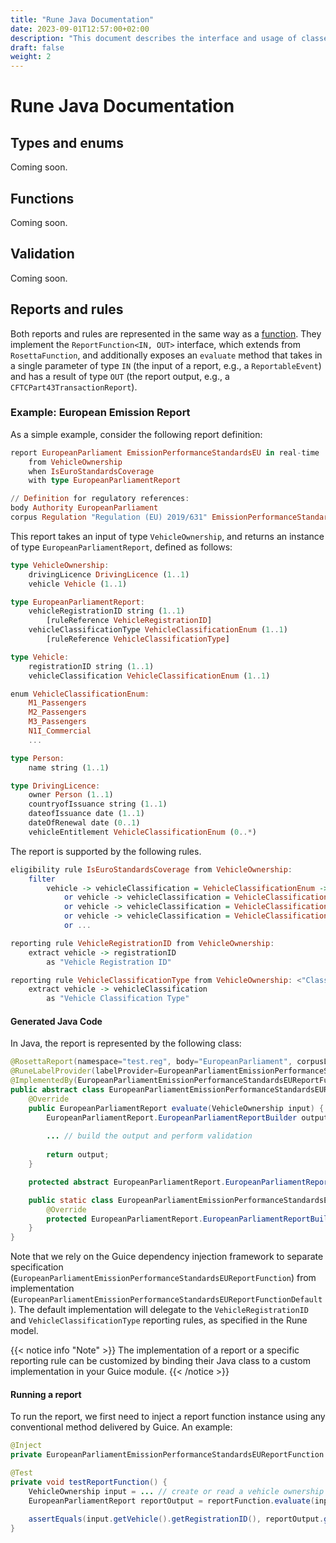 ```yaml
---
title: "Rune Java Documentation"
date: 2023-09-01T12:57:00+02:00
description: "This document describes the interface and usage of classes that are generated from a Rune model using the Java code generator."
draft: false
weight: 2
---
```


# Rune Java Documentation

## Types and enums

Coming soon.

## Functions

Coming soon.

## Validation

Coming soon.

## Reports and rules

Both reports and rules are represented in the same way as a [function](#functions). They implement the `ReportFunction<IN, OUT>` interface, which extends from `RosettaFunction`, and additionally exposes an `evaluate` method that takes in a single parameter of type `IN` (the input of a report, e.g., a `ReportableEvent`) and has a result of type `OUT` (the report output, e.g., a `CFTCPart43TransactionReport`).

### Example: European Emission Report

As a simple example, consider the following report definition:
``` Haskell
report EuropeanParliament EmissionPerformanceStandardsEU in real-time
    from VehicleOwnership
    when IsEuroStandardsCoverage
    with type EuropeanParliamentReport

// Definition for regulatory references:
body Authority EuropeanParliament
corpus Regulation "Regulation (EU) 2019/631" EmissionPerformanceStandardsEU
```
This report takes an input of type `VehicleOwnership`, and returns an instance of type `EuropeanParliamentReport`, defined as follows:
``` Haskell
type VehicleOwnership:
    drivingLicence DrivingLicence (1..1)
    vehicle Vehicle (1..1)

type EuropeanParliamentReport:
    vehicleRegistrationID string (1..1)
        [ruleReference VehicleRegistrationID]
    vehicleClassificationType VehicleClassificationEnum (1..1)
        [ruleReference VehicleClassificationType]

type Vehicle:
    registrationID string (1..1)
    vehicleClassification VehicleClassificationEnum (1..1)

enum VehicleClassificationEnum:
    M1_Passengers
    M2_Passengers
    M3_Passengers
    N1I_Commercial
    ...

type Person:
    name string (1..1)

type DrivingLicence:
    owner Person (1..1)
    countryofIssuance string (1..1)
    dateofIssuance date (1..1)
    dateOfRenewal date (0..1)
    vehicleEntitlement VehicleClassificationEnum (0..*)
```

The report is supported by the following rules.

``` Haskell
eligibility rule IsEuroStandardsCoverage from VehicleOwnership:
    filter
        vehicle -> vehicleClassification = VehicleClassificationEnum -> M1_Passengers
            or vehicle -> vehicleClassification = VehicleClassificationEnum -> M2_Passengers
            or vehicle -> vehicleClassification = VehicleClassificationEnum -> M3_Passengers
            or vehicle -> vehicleClassification = VehicleClassificationEnum -> N1I_Commercial
            or ...

reporting rule VehicleRegistrationID from VehicleOwnership:
    extract vehicle -> registrationID
        as "Vehicle Registration ID"

reporting rule VehicleClassificationType from VehicleOwnership: <"Classification type of the vehicle">
    extract vehicle -> vehicleClassification
        as "Vehicle Classification Type"
```

#### Generated Java Code

In Java, the report is represented by the following class:
``` Java
@RosettaReport(namespace="test.reg", body="EuropeanParliament", corpusList={"EmissionPerformanceStandardsEU"})
@RuneLabelProvider(labelProvider=EuropeanParliamentEmissionPerformanceStandardsEULabelProvider.class)
@ImplementedBy(EuropeanParliamentEmissionPerformanceStandardsEUReportFunction.EuropeanParliamentEmissionPerformanceStandardsEUReportFunctionDefault.class)
public abstract class EuropeanParliamentEmissionPerformanceStandardsEUReportFunction implements ReportFunction<VehicleOwnership, EuropeanParliamentReport> {
    @Override
    public EuropeanParliamentReport evaluate(VehicleOwnership input) {
        EuropeanParliamentReport.EuropeanParliamentReportBuilder outputBuilder = doEvaluate(input);
        
        ... // build the output and perform validation
        
        return output;
    }

    protected abstract EuropeanParliamentReport.EuropeanParliamentReportBuilder doEvaluate(VehicleOwnership input);

    public static class EuropeanParliamentEmissionPerformanceStandardsEUReportFunctionDefault extends EuropeanParliamentEmissionPerformanceStandardsEUReportFunction {
        @Override
        protected EuropeanParliamentReport.EuropeanParliamentReportBuilder doEvaluate(VehicleOwnership input) { ... }
    }
}
```
Note that we rely on the Guice dependency injection framework to separate specification (`EuropeanParliamentEmissionPerformanceStandardsEUReportFunction`) from implementation (`EuropeanParliamentEmissionPerformanceStandardsEUReportFunctionDefault`). The default implementation will delegate to the `VehicleRegistrationID` and `VehicleClassificationType` reporting rules, as specified in the Rune model. 

{{< notice info "Note" >}}
The implementation of a report or a specific reporting rule can be customized by binding their Java class to a custom implementation in your Guice module.
{{< /notice >}}

#### Running a report

To run the report, we first need to inject a report function instance using any conventional method delivered by Guice. An example:
``` Java
@Inject
private EuropeanParliamentEmissionPerformanceStandardsEUReportFunction reportFunction;

@Test
private void testReportFunction() {
    VehicleOwnership input = ... // create or read a vehicle ownership instance
    EuropeanParliamentReport reportOutput = reportFunction.evaluate(input);

    assertEquals(input.getVehicle().getRegistrationID(), reportOutput.getVehicleRegistrationID());
}
```
